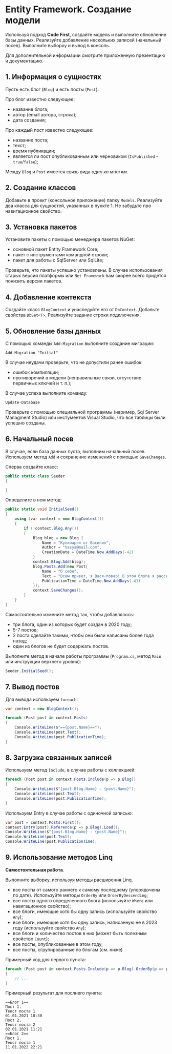 # Entity Framework. Создание модели

Используя подход **Code First**, создайте модель и выполните обновление базы данных. Реализуйте добавление нескольких записей (начальный посев). Выполните выборку и вывод в консоль.

Для дополнительной информации смотрите приложенную презентацию и документацию.

## 1. Информация о сущностях

Пусть есть блог (`Blog`) и есть посты (`Post`).

Про блог известно следующее:
- название блога;
- автор (email автора, строка);
- дата создания;

Про каждый пост известно следующее:
- название поста;
- текст;
- время публикации;
- является ли пост опубликованным или черновиком (`IsPublished` - `true`/`false`);

Между `Blog` и `Post` имеется связь вида *один ко многим*.

## 2. Создание классов

Добавьте в проект (консольное приложение) папку `Models`. Реализуйте два класса для сущностей, указанных в пункте 1. Не забудьте про навигационное свойство.

## 3. Установка пакетов

Установите пакеты с помощью менеджера пакетов NuGet:
- основной пакет Entity Framework Core;
- пакет с инструментами командной строки;
- пакет для работы с SqlServer или SqlLite;

Проверьте, что пакеты успешно установлены. В случае использования старых версий платформы или `Net Framework` вам скорее всего придется понизить версии пакетов.

## 4. Добавление контекста

Создайте класс `BlogContext` и унаследуйте его от `DbContext`. Добавьте свойства `DbSet<T>`. Реализуйте задание строки подключения.

## 5. Обновление базы данных

С помощью команды `Add-Migration` выполните создание миграции:
```
Add-Migration "Initial"
```

В случае неудачи проверьте, что не допустили ранее ошибок:
- ошибок компиляции;
- противоречий в модели (неправильные связи, отсутствие первичных ключей и т. п.);

В случае успеха выполните команду:
```
Update-Database
```

Проверьте с помощью специальной программы (наример, Sql Server Managment Studio) или инстументов Visual Studio, что все таблицы были успешно созданы.

## 6. Начальный посев

В случае, если база данных пуста, выполним начальный посев. Используем метод `Add` и сохранение изменений с помощью `SaveChanges`.

Сперва создайте класс:
```cs
public static class Seeder
{

}
```

Определите в нем метод:
```cs
public static void InitialSeed()
{
	using (var context = new BlogContext())
    {
    	if (!context.Blog.Any())
        {
        	Blog blog = new Blog { 
            	Name = "Кулинария от Василия", 
                Author = "Vasya@mail.com", 
                CreationDate = DateTime.Now.AddDays(-42) 
            }
        	context.Blog.Add(blog);
            blog.Posts.Add(new Post{
            	Name = "О себе",
                Text = "Всем привет, я Вася-повар! В этом блоге я расскажу вам о многих интересных рецептах",
                PublicationTime = DateTime.Now.AddDays(-41)
            });
            context.SaveChanges();
        }
    }
}
```

Самостоятельно измените метод так, чтобы добавлялось:
- три блога, один из которых будет создан в 2020 году;
- 5-7 постов;
- 2 поста сделайте такими, чтобы они были написаны более года назад;
- один из блогов не будет содержать постов.

Выполните метод в начале работы программы (`Program.cs`, метод `Main` или инструкции верхнего уровня):
```cs
Seeder.InitialSeed();
```


## 7. Вывод постов

Для вывода используем `foreach`:

```cs
var context = new BlogContext();
```

```cs
foreach (Post post in context.Posts)
{
	Console.WriteLine($"=={post.Name}==");
    Console.WriteLine(post.Text);
    Console.WriteLine(post.PublicationTime);
}
```

## 8. Загрузка связанных записей

Используем метод `Include`, в случае работы с коллекцией:

```cs
foreach (Post post in context.Posts.Include(p => p.Blog))
{
	Console.WriteLine($"{post.Blog.Name} - {post.Name}");
    Console.WriteLine(post.Text);
    Console.WriteLine(post.PublicationTime);
}
```

Используем Entry в случае работы с одиночной записью:
```cs
var post = context.Posts.First();
context.Entry(post).Reference(p => p.Blog).Load();
Console.WriteLine($"{post.Blog.Name} - {post.Name}");
Console.WriteLine(post.Text);
Console.WriteLine(post.PublicationTime);
```

## 9. Использование методов Linq

**Самостоятельная работа**.

Выполните выборку, используя методы расширения Linq.

- все посты от самого раннего к самому последнему (упорядочены по дате). Используйте методы `OrderBy` или `OrderByDescending`;
- все посты одного определенного блога (используйте `Where` или навигационное свойство);
- все блоги, имеющие хотя бы одну запись (используйте свойство `Any`);
- все блоги, имеющие хотя бы одну запись, написанную не в 2023 году (используйте свойство `Any`);
- все блоги и количество постов в них (может быть полезным свойство `Count`);
- все посты, опубликованные в этом году;
- все посты, сгрупированные по блогам (см. ниже)

Примерный код для первого пункта:
```cs
foreach (Post post in context.Posts.Include(p => p.Blog).OrderBy(p => p.PublicationTime))
{
	// ...
}
```

Примерный результат для послнего пункта:
```
==Блог 1==
Пост 1.
Текст поста 1
01.01.2021 10:30
Пост 2.
Текст поста 2
02.01.2021 11:21
==Блог 2==
Пост 1.
Текст поста 1
11.01.2022 22:21
```

